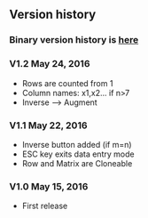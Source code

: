 ## Version history

### Binary version history is [here](https://github.com/maeyler/PlainJava/commits/master/linear/solver.jar)


### V1.2  May 24, 2016
* Rows are counted from 1
* Column names: x1,x2... if n>7
* Inverse --> Augment

### V1.1  May 22, 2016
* Inverse button added (if m=n)
* ESC key exits data entry mode
* Row and Matrix are Cloneable

### V1.0  May 15, 2016
* First release
